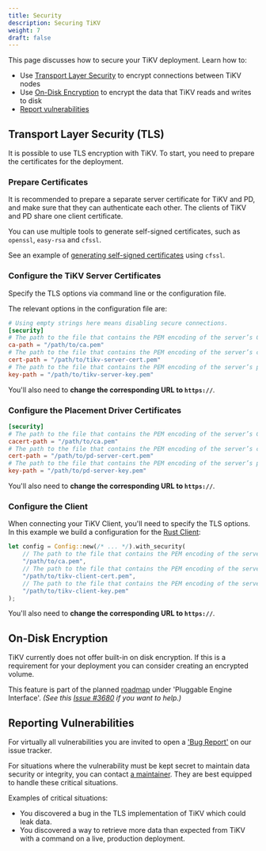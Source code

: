 ```yaml
---
title: Security
description: Securing TiKV 
weight: 7
draft: false
---
```


This page discusses how to secure your TiKV deployment. Learn how to:

* Use [Transport Layer Security](#transport-layer-security-tls) to encrypt connections between TiKV nodes
* Use [On-Disk Encryption](#on-disk-encryption) to encrypt the data that TiKV reads and writes to disk
* [Report vulnerabilities](#reporting-vulnerabilities)

## Transport Layer Security (TLS)

It is possible to use TLS encryption with TiKV. To start, you need to prepare the certificates for the deployment.

### Prepare Certificates

It is recommended to prepare a separate server certificate for TiKV and PD, and make sure that they can authenticate each other. The clients of TiKV and PD share one client certificate.

You can use multiple tools to generate self-signed certificates, such as `openssl`, `easy-rsa` and `cfssl`.

See an example of [generating self-signed certificates](https://github.com/pingcap/docs/blob/master/op-guide/generate-self-signed-certificates.md) using `cfssl`.

### Configure the TiKV Server Certificates

Specify the TLS options via command line or the configuration file.

The relevant options in the configuration file are:

```toml
# Using empty strings here means disabling secure connections.
[security]
# The path to the file that contains the PEM encoding of the server’s CA certificates.
ca-path = "/path/to/ca.pem"
# The path to the file that contains the PEM encoding of the server’s certificate chain.
cert-path = "/path/to/tikv-server-cert.pem"
# The path to the file that contains the PEM encoding of the server’s private key.
key-path = "/path/to/tikv-server-key.pem"
```

You'll also need to **change the corresponding URL to `https://`**.

### Configure the Placement Driver Certificates

```toml
[security]
# The path to the file that contains the PEM encoding of the server’s CA certificates.
cacert-path = "/path/to/ca.pem"
# The path to the file that contains the PEM encoding of the server’s certificate chain.
cert-path = "/path/to/pd-server-cert.pem"
# The path to the file that contains the PEM encoding of the server’s private key.
key-path = "/path/to/pd-server-key.pem"
```

You'll also need to **change the corresponding URL to `https://`**.

### Configure the Client

When connecting your TiKV Client, you'll need to specify the TLS options. In this example we build a configuration for the [Rust Client](https://github.com/tikv/client-rust):

```rust
let config = Config::new(/* ... */).with_security(
    // The path to the file that contains the PEM encoding of the server’s CA certificates.
    "/path/to/ca.pem",
    // The path to the file that contains the PEM encoding of the server’s certificate chain.
    "/path/to/tikv-client-cert.pem",
    // The path to the file that contains the PEM encoding of the server’s private key.
    "/path/to/tikv-client-key.pem"
);
```

You'll also need to **change the corresponding URL to `https://`**.

## On-Disk Encryption

TiKV currently does not offer built-in on disk encryption. If this is a requirement for your deployment you can consider creating an encrypted volume.

This feature is part of the planned [roadmap](https://github.com/tikv/tikv/blob/master/docs/ROADMAP.md#engine) under 'Pluggable Engine Interface'. *(See this [Issue #3680](https://github.com/tikv/tikv/issues/3680) if you want to help.)*

## Reporting Vulnerabilities

For virtually all vulnerabilities you are invited to open a ['Bug Report'](https://github.com/tikv/tikv/issues/new?template=bug-report.md) on our issue tracker.

For situations where the vulnerability must be kept secret to maintain data security or integrity, you can contact [a maintainer](https://github.com/tikv/tikv/blob/master/MAINTAINERS.md). They are best equipped to handle these critical situations.

Examples of critical situations:

* You discovered a bug in the TLS implementation of TiKV which could leak data.
* You discovered a way to retrieve more data than expected from TiKV with a command on a live, production deployment.
